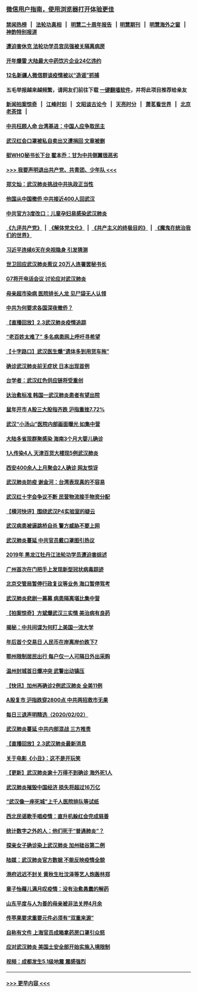 ### [微信用户指南，使用浏览器打开体验更佳](https://github.com/gfw-breaker/banned-news1/blob/master/indexes/wechat-guide.md?t=0)
#### [禁闻热榜](热点新闻.md?t=0)  &nbsp;&nbsp;|&nbsp;&nbsp; [法轮功真相](https://github.com/gfw-breaker/truth/blob/master/README.md?t=0) &nbsp;&nbsp;|&nbsp;&nbsp; [明慧二十周年报告](https://github.com/gfw-breaker/mh-reports/blob/master/README.md?t=0) &nbsp;&nbsp;|&nbsp;&nbsp;[明慧期刊](https://github.com/gfw-breaker/mh-qikan) &nbsp;&nbsp;|&nbsp;&nbsp; [明慧海外之窗](https://github.com/gfw-breaker/mh-news/blob/master/README.md?t=0) &nbsp;&nbsp;|&nbsp;&nbsp; [神韵特别报道](https://github.com/gfw-breaker/mh-news/blob/master/shenyun.md?t=0)
#### [遭迫害休克 法轮功学员宫凤强被关隔离病房](../pages/nsc413/n11841492.md?t=02040301) 
#### [开年爆雷  大陆最大中药饮片企业24亿违约](../pages/nsc413/n11841904.md?t=02040301) 
#### [12名新疆人微信群谈疫情被以“造谣”抓捕](../pages/nsc413/n11839897.md?t=02040301) 
#### 五毛举报越来越频繁，请网友们前往下载 [一键翻墙软件](https://github.com/gfw-breaker/ssr-accounts)，并将此项目推荐给亲友
#### [新闻拍案惊奇](https://github.com/gfw-breaker/banned-news1/blob/master/pages/link4.md) &nbsp;&nbsp;|&nbsp;&nbsp; [江峰时刻](https://github.com/gfw-breaker/banned-news1/blob/master/pages/link4.md) &nbsp;&nbsp;|&nbsp;&nbsp; [文昭谈古论今](https://github.com/gfw-breaker/banned-news1/blob/master/pages/link4.md) &nbsp;&nbsp;|&nbsp;&nbsp; [天亮时分](https://github.com/gfw-breaker/banned-news1/blob/master/pages/link4.md) &nbsp;&nbsp;|&nbsp;&nbsp; [萧茗看世界](https://github.com/gfw-breaker/banned-news1/blob/master/pages/link4.md) &nbsp;&nbsp;|&nbsp;&nbsp; [北京老茶馆](https://github.com/gfw-breaker/banned-news1/blob/master/pages/link4.md) &nbsp;&nbsp;|&nbsp;&nbsp; 
#### [中共枉顾人命 台湾基进：中国人应争取民主](../pages/nsc413/n11841532.md?t=02040301) 
#### [武汉红会口罩被私自卖出又遭捐回 文章被删](../pages/nsc413/n11841871.md?t=02040301) 
#### [挺WHO秘书长下台 翟本乔：甘为中共侧翼很恶劣](../pages/nsc413/n11841484.md?t=02040301) 
#### [>>> 我要声明退出共产党、共青团、少年队 <<<](https://github.com/begood0513/goodnews/blob/master/quit/letter.md) 
#### [郑文灿：武汉肺炎挑战中共执政正当性](../pages/nsc413/n11841537.md?t=02040301) 
#### [他国从中国撤侨 中共接近400人回武汉](../pages/nsc413/n11841290.md?t=02040301) 
#### [中共官方3度改口：儿童孕妇易感染武汉肺炎](../pages/nsc413/n11841631.md?t=02040301) 
#### [《九评共产党》](https://github.com/begood0513/9ping.md/blob/master/README.md) &nbsp;|&nbsp; [《解体党文化》](../../../../jtdwh.md/blob/master/README.md)  &nbsp;|&nbsp; [《共产主义的终极目的》](../../../../gczydzjmd.md/blob/master/README.md) &nbsp;|&nbsp; [《魔鬼在统治我们的世界》](../../../../mgztzwmdsj.md/blob/master/README.md) 
#### [习近平连续6天在央视隐身 引发猜测](../pages/nsc413/n11841881.md?t=02040301) 
#### [世卫回应武汉肺炎惹议 20万人连署罢秘书长](../pages/nsc413/n11841664.md?t=02040301) 
#### [G7将开电话会议 讨论应对武汉肺炎](../pages/nsc413/n11841658.md?t=02040301) 
#### [母亲超市染病 医院排长人龙 见尸袋无人认领](../pages/nsc413/n11841762.md?t=02040301) 
#### [中共为何要求各国深夜撤侨？](../pages/nsc413/n11841731.md?t=02040301) 
#### [【直播回放】2.3武汉肺炎疫情追踪](../pages/nsc413/n11841577.md?t=02040301) 
#### [“老百姓太难了” 多名病患网上呼吁寻希望](../pages/nsc413/n11841565.md?t=02040301) 
#### [【十字路口】武汉医生爆“遗体多到用货车拖”](../pages/nsc413/n11840013.md?t=02040301) 
#### [确诊武汉肺炎前无症状 日本出现首例](../pages/nsc413/n11841567.md?t=02040301) 
#### [台学者：武汉红色供应链将受重创](../pages/nsc413/n11841596.md?t=02040301) 
#### [达治愈标准 韩国一武汉肺炎患者有望出院](../pages/nsc413/n11841523.md?t=02040301) 
#### [鼠年开市 A股三大股指齐跌 沪指重挫7.72%](../pages/nsc413/n11840461.md?t=02040301) 
#### [武汉“小汤山”医院内部画面曝光 如集中营](../pages/nsc413/n11841060.md?t=02040301) 
#### [大陆多省现群聚感染 海南3个月大婴儿确诊](../pages/nsc413/n11841274.md?t=02040301) 
#### [1人传染4人 天津百货大楼现5例武汉肺炎](../pages/nsc413/n11840677.md?t=02040301) 
#### [西安400余人上月聚会2人确诊 网友惊讶](../pages/nsc413/n11841178.md?t=02040301) 
#### [武汉肺炎防疫 谢金河：台湾表现真的不容易](../pages/nsc413/n11841120.md?t=02040301) 
#### [武汉红十字会争议不断 民营物流接手物资分配](../pages/nsc413/n11840733.md?t=02040301) 
#### [【横河快评】围绕武汉P4实验室的疑云](../pages/nsc413/n11840494.md?t=02040301) 
#### [武汉病患被逼跳桥自杀 警方威胁不要上网](../pages/nsc413/n11838521.md?t=02040301) 
#### [武汉肺炎蔓延 中共官员戴口罩图引热议](../pages/nsc413/n11840917.md?t=02040301) 
#### [2019年 黑龙江牡丹江法轮功学员遭迫害综述](../pages/nsc413/n11839335.md?t=02040301) 
#### [广州首次在门把手上发现新型冠状病毒踪迹](../pages/nsc413/n11840613.md?t=02040301) 
#### [北京交管局暂停行政复议等业务 海口暂停驾考](../pages/nsc413/n11840528.md?t=02040301) 
#### [武汉肺炎悲剧一幕幕 病患隔离堪比集中营](../pages/nsc413/n11838047.md?t=02040301) 
#### [【拍案惊奇】方斌爆武汉三实情 美治病有良药](../pages/nsc413/n11839984.md?t=02040301) 
#### [揭秘：中共间谍为何盯上美国一流大学](../pages/nsc413/n11840270.md?t=02040301) 
#### [年后首个交易日 人民币在岸离岸价跌下7](../pages/nsc413/n11840366.md?t=02040301) 
#### [鄂州限制居民出行 每户仅一人可隔日外出采购](../pages/nsc413/n11839131.md?t=02040301) 
#### [温州封城首日爆冲突 武警出动镇压](../pages/nsc413/n11839881.md?t=02040301) 
#### [【快讯】加州再确诊2例武汉肺炎 全美11例](../pages/nsc413/n11840339.md?t=02040301) 
#### [A股复市 沪指跌穿2800点 中共两招救市无果](../pages/nsc413/n11839859.md?t=02040301) 
#### [每日三退声明精选（2020/02/02）](../pages/nsc413/n11840257.md?t=02040301) 
#### [武汉肺炎蔓延 中共内部混战 三方推责](../pages/nsc413/n11839612.md?t=02040301) 
#### [【直播回放】2.3武汉肺炎最新消息](../pages/nsc413/n11840124.md?t=02040301) 
#### [关于电影《小丑》：这不是开玩笑](../pages/nsc413/n11839360.md?t=02040301) 
#### [【更新】武汉肺炎逾十万得不到确诊 海外死1人](../pages/nsc413/n11801312.md?t=02040301) 
#### [武汉肺炎摧毁中国经济 损失将超过16万亿](../pages/nsc413/n11839723.md?t=02040301) 
#### [“武汉像一座死城”上千人医院排队等试纸](../pages/nsc413/n11839724.md?t=02040301) 
#### [西北民谣歌手唱疫情：直升机躲红会完成慈善](../pages/nsc413/n11839757.md?t=02040301) 
#### [统计数字之外的人：他们死于“普通肺炎”？](../pages/nsc413/n11839788.md?t=02040301) 
#### [探亲女子确诊染上武汉肺炎 加州硅谷第二例](../pages/nsc413/n11839784.md?t=02040301) 
#### [陆媒：武汉肺炎官方数据 不能反映疫情全貌](../pages/nsc413/n11839828.md?t=02040301) 
#### [港府迟迟不封关 黄秋生杜汶泽等艺人炮轰林郑](../pages/nsc413/n11839562.md?t=02040301) 
#### [章子怡藉儿满月叹疫情：没有治愈愚蠢的解药](../pages/nsc413/n11839428.md?t=02040301) 
#### [山东平度与人为善的母亲被非法关押4月余](../pages/nsc413/n11834949.md?t=02040301) 
#### [传苹果要求重要元件必须有“双重来源”](../pages/nsc413/n11839717.md?t=02040301) 
#### [自称有文件 上海官员成箱拿药房口罩引众怒](../pages/nsc413/n11839279.md?t=02040301) 
#### [应对武汉肺炎 美国土安全部开始实施入境限制](../pages/nsc413/n11839729.md?t=02040301) 
#### [视频：成都发生5.1级地震 震感强烈](../pages/nsc413/n11839732.md?t=02040301) 

----
#### [ >>> 更早内容 <<< ](../indexes/nsc413-earlier.md)
